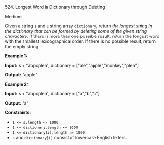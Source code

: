 524\. Longest Word in Dictionary through Deleting

Medium

Given a string `s` and a string array `dictionary`, return _the longest string in the dictionary that can be formed by deleting some of the given string characters_. If there is more than one possible result, return the longest word with the smallest lexicographical order. If there is no possible result, return the empty string.

**Example 1:**

**Input:** s = "abpcplea", dictionary = ["ale","apple","monkey","plea"]

**Output:** "apple"

**Example 2:**

**Input:** s = "abpcplea", dictionary = ["a","b","c"]

**Output:** "a"

**Constraints:**

*   `1 <= s.length <= 1000`
*   `1 <= dictionary.length <= 1000`
*   `1 <= dictionary[i].length <= 1000`
*   `s` and `dictionary[i]` consist of lowercase English letters.